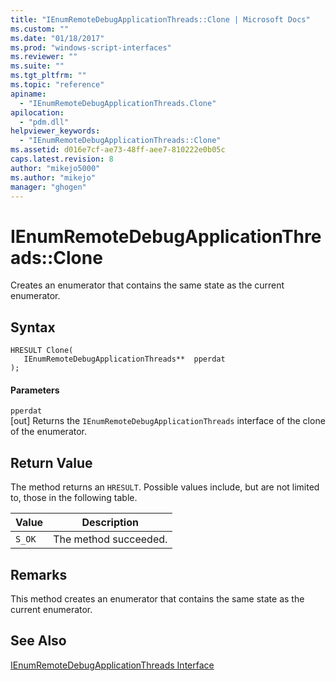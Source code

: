 ```yaml
---
title: "IEnumRemoteDebugApplicationThreads::Clone | Microsoft Docs"
ms.custom: ""
ms.date: "01/18/2017"
ms.prod: "windows-script-interfaces"
ms.reviewer: ""
ms.suite: ""
ms.tgt_pltfrm: ""
ms.topic: "reference"
apiname: 
  - "IEnumRemoteDebugApplicationThreads.Clone"
apilocation: 
  - "pdm.dll"
helpviewer_keywords: 
  - "IEnumRemoteDebugApplicationThreads::Clone"
ms.assetid: d016e7cf-ae73-48ff-aee7-810222e0b05c
caps.latest.revision: 8
author: "mikejo5000"
ms.author: "mikejo"
manager: "ghogen"
---
```

# IEnumRemoteDebugApplicationThreads::Clone
Creates an enumerator that contains the same state as the current enumerator.  
  
## Syntax  
  
```  
HRESULT Clone(  
   IEnumRemoteDebugApplicationThreads**  pperdat  
);  
```  
  
#### Parameters  
 `pperdat`  
 [out] Returns the `IEnumRemoteDebugApplicationThreads` interface of the clone of the enumerator.  
  
## Return Value  
 The method returns an `HRESULT`. Possible values include, but are not limited to, those in the following table.  
  
|Value|Description|  
|-----------|-----------------|  
|`S_OK`|The method succeeded.|  
  
## Remarks  
 This method creates an enumerator that contains the same state as the current enumerator.  
  
## See Also  
 [IEnumRemoteDebugApplicationThreads Interface](../../winscript/reference/ienumremotedebugapplicationthreads-interface.md)